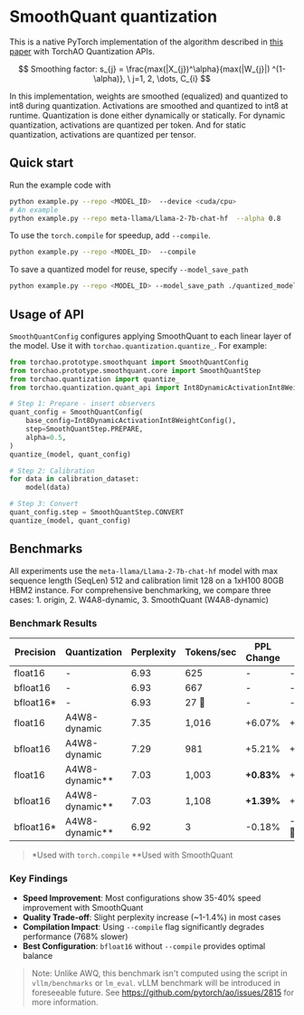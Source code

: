 # SmoothQuant quantization

This is a native PyTorch implementation of the algorithm described in [this paper](https://arxiv.org/abs/2211.10438) with TorchAO Quantization APIs.

$$
Smoothing factor: s_{j} = \frac{max(|X_{j})^\alpha}{max(|W_{j}|) ^(1-\alpha)}, \ j=1, 2, \dots, C_{i}
$$

In this implementation, weights are smoothed (equalized) and quantized to int8 during quantization. Activations are smoothed and quantized to int8 at runtime. Quantization is done either dynamically or statically. For dynamic quantization, activations are quantized per token. And for static quantization, activations are quantized per tensor.

## Quick start

Run the example code with

```bash
python example.py --repo <MODEL_ID>  --device <cuda/cpu>
# An example
python example.py --repo meta-llama/Llama-2-7b-chat-hf  --alpha 0.8
```

To use the `torch.compile` for speedup, add `--compile`.
```bash
python example.py --repo <MODEL_ID>  --compile
```

To save a quantized model for reuse, specify `--model_save_path`

```bash
python example.py --repo <MODEL_ID> --model_save_path ./quantized_model.pt
```

## Usage of API

`SmoothQuantConfig` configures applying SmoothQuant to each linear layer of the model. Use it with `torchao.quantization.quantize_`. For example:

```python
from torchao.prototype.smoothquant import SmoothQuantConfig
from torchao.prototype.smoothquant.core import SmoothQuantStep
from torchao.quantization import quantize_
from torchao.quantization.quant_api import Int8DynamicActivationInt8WeightConfig

# Step 1: Prepare - insert observers
quant_config = SmoothQuantConfig(
    base_config=Int8DynamicActivationInt8WeightConfig(),
    step=SmoothQuantStep.PREPARE,
    alpha=0.5,
)
quantize_(model, quant_config)

# Step 2: Calibration
for data in calibration_dataset:
    model(data)

# Step 3: Convert
quant_config.step = SmoothQuantStep.CONVERT
quantize_(model, quant_config)
```

## Benchmarks

All experiments use the `meta-llama/Llama-2-7b-chat-hf` model with max sequence length (SeqLen) 512 and calibration limit 128 on a 1xH100 80GB HBM2 instance. For comprehensive benchmarking, we compare three cases: 1. origin, 2. W4A8-dynamic, 3. SmoothQuant (W4A8-dynamic)

### Benchmark Results

| Precision | Quantization | Perplexity | Tokens/sec | PPL Change | Speed Change |
|-----------|--------------|------------|------------|------------|--------------|
| float16   | -                  | 6.93       | 625        | -          | -           |
| bfloat16  | -                  | 6.93       | 667        | -          | -           |
| bfloat16* | -                  | 6.93       | 27    🐌   | -          | -           |
| float16   | A4W8-dynamic       | 7.35       | 1,016      | +6.07%     | +39.51%   |
| bfloat16  | A4W8-dynamic       | 7.29       | 981        | +5.21%     | +37.46%   |
| float16   | A4W8-dynamic**     | 7.03       | 1,003      | **+0.83%** | +39.39%   |
| bfloat16  | A4W8-dynamic**     | 7.03       | 1,108      | **+1.39%** | +41.07%   |
| bfloat16* | A4W8-dynamic**     | 6.92       | 3          | -0.18%     | -768.29% 🐌 |

> *Used with `torch.compile`
> **Used with SmoothQuant

### Key Findings

- **Speed Improvement**: Most configurations show 35-40% speed improvement with SmoothQuant
- **Quality Trade-off**: Slight perplexity increase (~1-1.4%) in most cases
- **Compilation Impact**: Using `--compile` flag significantly degrades performance (768% slower)
- **Best Configuration**: `bfloat16` without `--compile` provides optimal balance

> Note: Unlike AWQ, this benchmark isn't computed using the script in `vllm/benchmarks` or `lm_eval`. vLLM benchmark will be introduced in foreseeable future. See https://github.com/pytorch/ao/issues/2815 for more information.
